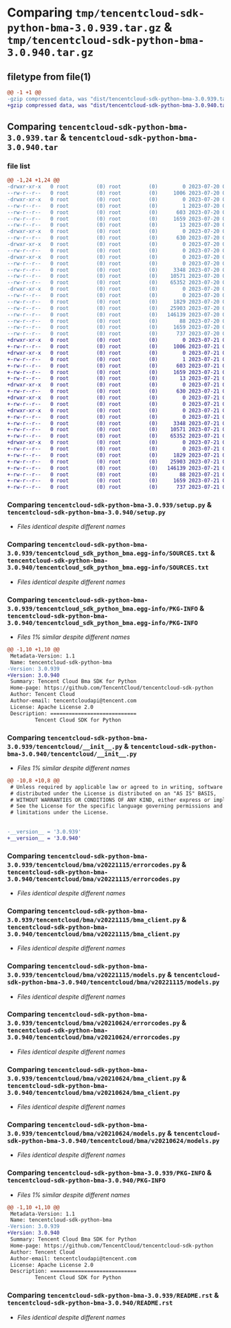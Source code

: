 # Comparing `tmp/tencentcloud-sdk-python-bma-3.0.939.tar.gz` & `tmp/tencentcloud-sdk-python-bma-3.0.940.tar.gz`

## filetype from file(1)

```diff
@@ -1 +1 @@
-gzip compressed data, was "dist/tencentcloud-sdk-python-bma-3.0.939.tar", last modified: Thu Jul 20 00:18:20 2023, max compression
+gzip compressed data, was "dist/tencentcloud-sdk-python-bma-3.0.940.tar", last modified: Fri Jul 21 00:23:11 2023, max compression
```

## Comparing `tencentcloud-sdk-python-bma-3.0.939.tar` & `tencentcloud-sdk-python-bma-3.0.940.tar`

### file list

```diff
@@ -1,24 +1,24 @@
-drwxr-xr-x   0 root         (0) root         (0)        0 2023-07-20 00:18:20.000000 tencentcloud-sdk-python-bma-3.0.939/
--rw-r--r--   0 root         (0) root         (0)     1006 2023-07-20 00:18:20.000000 tencentcloud-sdk-python-bma-3.0.939/setup.py
-drwxr-xr-x   0 root         (0) root         (0)        0 2023-07-20 00:18:20.000000 tencentcloud-sdk-python-bma-3.0.939/tencentcloud_sdk_python_bma.egg-info/
--rw-r--r--   0 root         (0) root         (0)        1 2023-07-20 00:18:20.000000 tencentcloud-sdk-python-bma-3.0.939/tencentcloud_sdk_python_bma.egg-info/dependency_links.txt
--rw-r--r--   0 root         (0) root         (0)      603 2023-07-20 00:18:20.000000 tencentcloud-sdk-python-bma-3.0.939/tencentcloud_sdk_python_bma.egg-info/SOURCES.txt
--rw-r--r--   0 root         (0) root         (0)     1659 2023-07-20 00:18:20.000000 tencentcloud-sdk-python-bma-3.0.939/tencentcloud_sdk_python_bma.egg-info/PKG-INFO
--rw-r--r--   0 root         (0) root         (0)       13 2023-07-20 00:18:20.000000 tencentcloud-sdk-python-bma-3.0.939/tencentcloud_sdk_python_bma.egg-info/top_level.txt
-drwxr-xr-x   0 root         (0) root         (0)        0 2023-07-20 00:18:20.000000 tencentcloud-sdk-python-bma-3.0.939/tencentcloud/
--rw-r--r--   0 root         (0) root         (0)      630 2023-07-20 00:18:20.000000 tencentcloud-sdk-python-bma-3.0.939/tencentcloud/__init__.py
-drwxr-xr-x   0 root         (0) root         (0)        0 2023-07-20 00:18:20.000000 tencentcloud-sdk-python-bma-3.0.939/tencentcloud/bma/
--rw-r--r--   0 root         (0) root         (0)        0 2023-07-20 00:18:20.000000 tencentcloud-sdk-python-bma-3.0.939/tencentcloud/bma/__init__.py
-drwxr-xr-x   0 root         (0) root         (0)        0 2023-07-20 00:18:20.000000 tencentcloud-sdk-python-bma-3.0.939/tencentcloud/bma/v20221115/
--rw-r--r--   0 root         (0) root         (0)        0 2023-07-20 00:18:20.000000 tencentcloud-sdk-python-bma-3.0.939/tencentcloud/bma/v20221115/__init__.py
--rw-r--r--   0 root         (0) root         (0)     3348 2023-07-20 00:18:20.000000 tencentcloud-sdk-python-bma-3.0.939/tencentcloud/bma/v20221115/errorcodes.py
--rw-r--r--   0 root         (0) root         (0)    10571 2023-07-20 00:18:20.000000 tencentcloud-sdk-python-bma-3.0.939/tencentcloud/bma/v20221115/bma_client.py
--rw-r--r--   0 root         (0) root         (0)    65352 2023-07-20 00:18:20.000000 tencentcloud-sdk-python-bma-3.0.939/tencentcloud/bma/v20221115/models.py
-drwxr-xr-x   0 root         (0) root         (0)        0 2023-07-20 00:18:20.000000 tencentcloud-sdk-python-bma-3.0.939/tencentcloud/bma/v20210624/
--rw-r--r--   0 root         (0) root         (0)        0 2023-07-20 00:18:20.000000 tencentcloud-sdk-python-bma-3.0.939/tencentcloud/bma/v20210624/__init__.py
--rw-r--r--   0 root         (0) root         (0)     1829 2023-07-20 00:18:20.000000 tencentcloud-sdk-python-bma-3.0.939/tencentcloud/bma/v20210624/errorcodes.py
--rw-r--r--   0 root         (0) root         (0)    25903 2023-07-20 00:18:20.000000 tencentcloud-sdk-python-bma-3.0.939/tencentcloud/bma/v20210624/bma_client.py
--rw-r--r--   0 root         (0) root         (0)   146139 2023-07-20 00:18:20.000000 tencentcloud-sdk-python-bma-3.0.939/tencentcloud/bma/v20210624/models.py
--rw-r--r--   0 root         (0) root         (0)       88 2023-07-20 00:18:20.000000 tencentcloud-sdk-python-bma-3.0.939/setup.cfg
--rw-r--r--   0 root         (0) root         (0)     1659 2023-07-20 00:18:20.000000 tencentcloud-sdk-python-bma-3.0.939/PKG-INFO
--rw-r--r--   0 root         (0) root         (0)      737 2023-07-20 00:18:20.000000 tencentcloud-sdk-python-bma-3.0.939/README.rst
+drwxr-xr-x   0 root         (0) root         (0)        0 2023-07-21 00:23:11.000000 tencentcloud-sdk-python-bma-3.0.940/
+-rw-r--r--   0 root         (0) root         (0)     1006 2023-07-21 00:23:11.000000 tencentcloud-sdk-python-bma-3.0.940/setup.py
+drwxr-xr-x   0 root         (0) root         (0)        0 2023-07-21 00:23:11.000000 tencentcloud-sdk-python-bma-3.0.940/tencentcloud_sdk_python_bma.egg-info/
+-rw-r--r--   0 root         (0) root         (0)        1 2023-07-21 00:23:11.000000 tencentcloud-sdk-python-bma-3.0.940/tencentcloud_sdk_python_bma.egg-info/dependency_links.txt
+-rw-r--r--   0 root         (0) root         (0)      603 2023-07-21 00:23:11.000000 tencentcloud-sdk-python-bma-3.0.940/tencentcloud_sdk_python_bma.egg-info/SOURCES.txt
+-rw-r--r--   0 root         (0) root         (0)     1659 2023-07-21 00:23:11.000000 tencentcloud-sdk-python-bma-3.0.940/tencentcloud_sdk_python_bma.egg-info/PKG-INFO
+-rw-r--r--   0 root         (0) root         (0)       13 2023-07-21 00:23:11.000000 tencentcloud-sdk-python-bma-3.0.940/tencentcloud_sdk_python_bma.egg-info/top_level.txt
+drwxr-xr-x   0 root         (0) root         (0)        0 2023-07-21 00:23:11.000000 tencentcloud-sdk-python-bma-3.0.940/tencentcloud/
+-rw-r--r--   0 root         (0) root         (0)      630 2023-07-21 00:23:11.000000 tencentcloud-sdk-python-bma-3.0.940/tencentcloud/__init__.py
+drwxr-xr-x   0 root         (0) root         (0)        0 2023-07-21 00:23:11.000000 tencentcloud-sdk-python-bma-3.0.940/tencentcloud/bma/
+-rw-r--r--   0 root         (0) root         (0)        0 2023-07-21 00:23:11.000000 tencentcloud-sdk-python-bma-3.0.940/tencentcloud/bma/__init__.py
+drwxr-xr-x   0 root         (0) root         (0)        0 2023-07-21 00:23:11.000000 tencentcloud-sdk-python-bma-3.0.940/tencentcloud/bma/v20221115/
+-rw-r--r--   0 root         (0) root         (0)        0 2023-07-21 00:23:11.000000 tencentcloud-sdk-python-bma-3.0.940/tencentcloud/bma/v20221115/__init__.py
+-rw-r--r--   0 root         (0) root         (0)     3348 2023-07-21 00:23:11.000000 tencentcloud-sdk-python-bma-3.0.940/tencentcloud/bma/v20221115/errorcodes.py
+-rw-r--r--   0 root         (0) root         (0)    10571 2023-07-21 00:23:11.000000 tencentcloud-sdk-python-bma-3.0.940/tencentcloud/bma/v20221115/bma_client.py
+-rw-r--r--   0 root         (0) root         (0)    65352 2023-07-21 00:23:11.000000 tencentcloud-sdk-python-bma-3.0.940/tencentcloud/bma/v20221115/models.py
+drwxr-xr-x   0 root         (0) root         (0)        0 2023-07-21 00:23:11.000000 tencentcloud-sdk-python-bma-3.0.940/tencentcloud/bma/v20210624/
+-rw-r--r--   0 root         (0) root         (0)        0 2023-07-21 00:23:11.000000 tencentcloud-sdk-python-bma-3.0.940/tencentcloud/bma/v20210624/__init__.py
+-rw-r--r--   0 root         (0) root         (0)     1829 2023-07-21 00:23:11.000000 tencentcloud-sdk-python-bma-3.0.940/tencentcloud/bma/v20210624/errorcodes.py
+-rw-r--r--   0 root         (0) root         (0)    25903 2023-07-21 00:23:11.000000 tencentcloud-sdk-python-bma-3.0.940/tencentcloud/bma/v20210624/bma_client.py
+-rw-r--r--   0 root         (0) root         (0)   146139 2023-07-21 00:23:11.000000 tencentcloud-sdk-python-bma-3.0.940/tencentcloud/bma/v20210624/models.py
+-rw-r--r--   0 root         (0) root         (0)       88 2023-07-21 00:23:11.000000 tencentcloud-sdk-python-bma-3.0.940/setup.cfg
+-rw-r--r--   0 root         (0) root         (0)     1659 2023-07-21 00:23:11.000000 tencentcloud-sdk-python-bma-3.0.940/PKG-INFO
+-rw-r--r--   0 root         (0) root         (0)      737 2023-07-21 00:23:11.000000 tencentcloud-sdk-python-bma-3.0.940/README.rst
```

### Comparing `tencentcloud-sdk-python-bma-3.0.939/setup.py` & `tencentcloud-sdk-python-bma-3.0.940/setup.py`

 * *Files identical despite different names*

### Comparing `tencentcloud-sdk-python-bma-3.0.939/tencentcloud_sdk_python_bma.egg-info/SOURCES.txt` & `tencentcloud-sdk-python-bma-3.0.940/tencentcloud_sdk_python_bma.egg-info/SOURCES.txt`

 * *Files identical despite different names*

### Comparing `tencentcloud-sdk-python-bma-3.0.939/tencentcloud_sdk_python_bma.egg-info/PKG-INFO` & `tencentcloud-sdk-python-bma-3.0.940/tencentcloud_sdk_python_bma.egg-info/PKG-INFO`

 * *Files 1% similar despite different names*

```diff
@@ -1,10 +1,10 @@
 Metadata-Version: 1.1
 Name: tencentcloud-sdk-python-bma
-Version: 3.0.939
+Version: 3.0.940
 Summary: Tencent Cloud Bma SDK for Python
 Home-page: https://github.com/TencentCloud/tencentcloud-sdk-python
 Author: Tencent Cloud
 Author-email: tencentcloudapi@tencent.com
 License: Apache License 2.0
 Description: ============================
         Tencent Cloud SDK for Python
```

### Comparing `tencentcloud-sdk-python-bma-3.0.939/tencentcloud/__init__.py` & `tencentcloud-sdk-python-bma-3.0.940/tencentcloud/__init__.py`

 * *Files 1% similar despite different names*

```diff
@@ -10,8 +10,8 @@
 # Unless required by applicable law or agreed to in writing, software
 # distributed under the License is distributed on an "AS IS" BASIS,
 # WITHOUT WARRANTIES OR CONDITIONS OF ANY KIND, either express or implied.
 # See the License for the specific language governing permissions and
 # limitations under the License.
 
 
-__version__ = '3.0.939'
+__version__ = '3.0.940'
```

### Comparing `tencentcloud-sdk-python-bma-3.0.939/tencentcloud/bma/v20221115/errorcodes.py` & `tencentcloud-sdk-python-bma-3.0.940/tencentcloud/bma/v20221115/errorcodes.py`

 * *Files identical despite different names*

### Comparing `tencentcloud-sdk-python-bma-3.0.939/tencentcloud/bma/v20221115/bma_client.py` & `tencentcloud-sdk-python-bma-3.0.940/tencentcloud/bma/v20221115/bma_client.py`

 * *Files identical despite different names*

### Comparing `tencentcloud-sdk-python-bma-3.0.939/tencentcloud/bma/v20221115/models.py` & `tencentcloud-sdk-python-bma-3.0.940/tencentcloud/bma/v20221115/models.py`

 * *Files identical despite different names*

### Comparing `tencentcloud-sdk-python-bma-3.0.939/tencentcloud/bma/v20210624/errorcodes.py` & `tencentcloud-sdk-python-bma-3.0.940/tencentcloud/bma/v20210624/errorcodes.py`

 * *Files identical despite different names*

### Comparing `tencentcloud-sdk-python-bma-3.0.939/tencentcloud/bma/v20210624/bma_client.py` & `tencentcloud-sdk-python-bma-3.0.940/tencentcloud/bma/v20210624/bma_client.py`

 * *Files identical despite different names*

### Comparing `tencentcloud-sdk-python-bma-3.0.939/tencentcloud/bma/v20210624/models.py` & `tencentcloud-sdk-python-bma-3.0.940/tencentcloud/bma/v20210624/models.py`

 * *Files identical despite different names*

### Comparing `tencentcloud-sdk-python-bma-3.0.939/PKG-INFO` & `tencentcloud-sdk-python-bma-3.0.940/PKG-INFO`

 * *Files 1% similar despite different names*

```diff
@@ -1,10 +1,10 @@
 Metadata-Version: 1.1
 Name: tencentcloud-sdk-python-bma
-Version: 3.0.939
+Version: 3.0.940
 Summary: Tencent Cloud Bma SDK for Python
 Home-page: https://github.com/TencentCloud/tencentcloud-sdk-python
 Author: Tencent Cloud
 Author-email: tencentcloudapi@tencent.com
 License: Apache License 2.0
 Description: ============================
         Tencent Cloud SDK for Python
```

### Comparing `tencentcloud-sdk-python-bma-3.0.939/README.rst` & `tencentcloud-sdk-python-bma-3.0.940/README.rst`

 * *Files identical despite different names*

